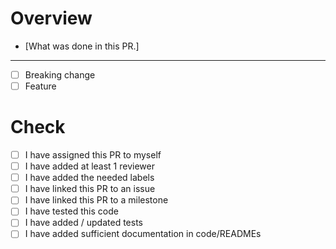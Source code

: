 # Overview

- [What was done in this PR.]

------

- [ ] Breaking change
- [ ] Feature

# Check

- [ ] I have assigned this PR to myself
- [ ] I have added at least 1 reviewer
- [ ] I have added the needed labels
- [ ] I have linked this PR to an issue
- [ ] I have linked this PR to a milestone
- [ ] I have tested this code
- [ ] I have added / updated tests
- [ ] I have added sufficient documentation in code/READMEs
